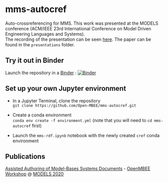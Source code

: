# mms-autocref
Auto-crossreferencing for MMS.
This work was presented at the MODELS conference (ACM/IEEE 23rd International Conference on Model Driven Engineering Languages and Systems).\
The recording of the presentation can be seen [here](https://youtu.be/1lBe9AcYfSA?list=LL&t=2484). The paper can be found in the `presentations` folder.


## Try it out in Binder
Launch the repository in a [Binder](https://mybinder.org/) : [![Binder](https://mybinder.org/badge_logo.svg)](https://mybinder.org/v2/gh/Open-MBEE/mms-autocref/master)



## Set up your own Jupyter environment

- In a Jupyter Terminal, clone the repository <br>
`git clone https://github.com/Open-MBEE/mms-autocref.git`

- Create a conda environment <br>
`conda env create -f environment.yml` (note that you will need to `cd mms-autocref` first)

- Launch the `mms-rdf.ipynb` notebook with the newly created `cref` conda environment


## Publications
[Assisted Authoring of Model-Bases Systems Documents](publications/MODELS-2020_OpenMBEE.pdf) - [OpenMBEE Workshop](https://www.openmbee.org/models2020.html) @ [MODELS 2020](http://www.modelsconference.org/)

